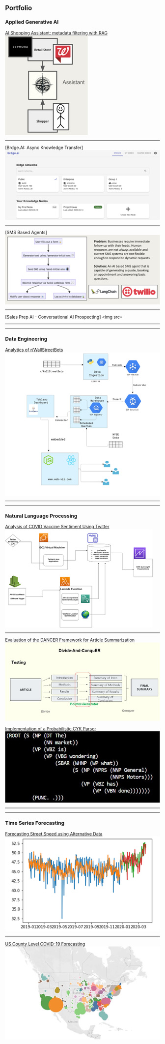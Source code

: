 ## Portfolio

### Applied Generative AI
[AI Shopping Assistant: metadata filtering with RAG](/ai-shopping)
<img src="images/shopping-assistant.png?raw=true" width="269" height="324"/>

---

[Brdge.AI: Async Knowledge Transfer]
<img src="images/brdge-ai-img.png?raw=true"/>


---

[SMS Based Agents] 
<img src="images/sms-agents-img.png?raw=true"/>

---

[Sales Prep AI - Conversational AI Prospecting] 
<img src=

---
---

### Data Engineering

[Analytics of r/WallStreetBets](/wsb-project)
<img src="images/wsb-architecture.PNG?raw=true"/>

---

---

### Natural Language Processing

[Analysis of COVID Vaccine Sentiment Using Twitter](/vaccine-project)
<img src="images/AWS-Architecture-portfolio.png?raw=true"/>

---
[Evaluation of the DANCER Framework for Article Summarization](/summary-project)
<img src="images/dancer_testing.JPG?raw=true"/>

[Implementation of a Probabilistic CYK Parser](/parsing-project)
<img src="images/ParsingExample.JPG?raw=true"/>

---

---

### Time Series Forecasting

[Forecasting Street Speed using Alternative Data](/traffic-project)
<img src="images/street_speed.png?raw=true"/>

--- 
[US County Level COVID-19 Forecasting](/covid-project)
<img src = "images/CovidJune20.JPG?raw=true"/>

